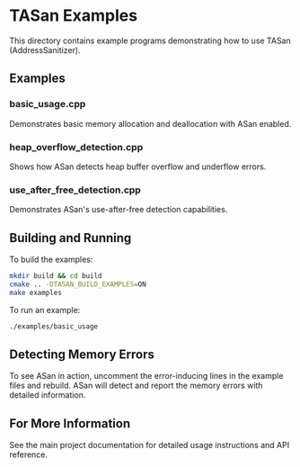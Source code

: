 # TASan Examples

This directory contains example programs demonstrating how to use TASan (AddressSanitizer).

## Examples

### basic_usage.cpp
Demonstrates basic memory allocation and deallocation with ASan enabled.

### heap_overflow_detection.cpp
Shows how ASan detects heap buffer overflow and underflow errors.

### use_after_free_detection.cpp
Demonstrates ASan's use-after-free detection capabilities.

## Building and Running

To build the examples:
```bash
mkdir build && cd build
cmake .. -DTASAN_BUILD_EXAMPLES=ON
make examples
```

To run an example:
```bash
./examples/basic_usage
```

## Detecting Memory Errors

To see ASan in action, uncomment the error-inducing lines in the example files and rebuild. ASan will detect and report the memory errors with detailed information.

## For More Information

See the main project documentation for detailed usage instructions and API reference.